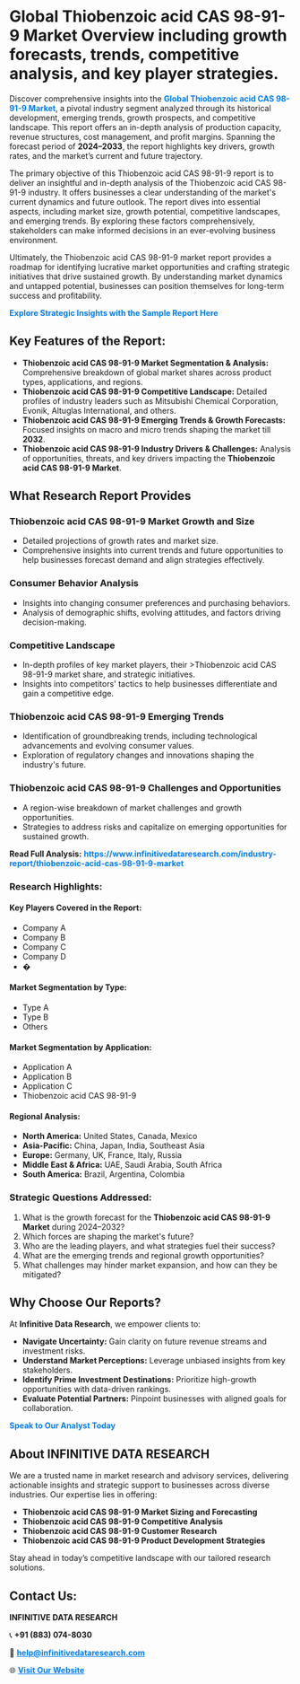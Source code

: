 <h1>Global Thiobenzoic acid CAS 98-91-9 Market Overview including growth forecasts, trends, competitive analysis, and key player strategies.</h1>
<p>
Discover comprehensive insights into the 
<a href="https://www.infinitivedataresearch.com/industry-report/thiobenzoic-acid-cas-98-91-9-market" rel="dofollow" style="color: #007BFF; text-decoration: none;"><strong>Global Thiobenzoic acid CAS 98-91-9 Market</strong></a>, a pivotal industry segment analyzed through its historical development, emerging trends, growth prospects, and competitive landscape. This report offers an in-depth analysis of production capacity, revenue structures, cost management, and profit margins. Spanning the forecast period of <strong>2024–2033</strong>, the report highlights key drivers, growth rates, and the market’s current and future trajectory.
</p>
<p>
The primary objective of this Thiobenzoic acid CAS 98-91-9 report is to deliver an insightful and in-depth analysis of the Thiobenzoic acid CAS 98-91-9 industry. It offers businesses a clear understanding of the market's current dynamics and future outlook. The report dives into essential aspects, including market size, growth potential, competitive landscapes, and emerging trends. By exploring these factors comprehensively, stakeholders can make informed decisions in an ever-evolving business environment.
</p>
<p>
Ultimately, the Thiobenzoic acid CAS 98-91-9 market report provides a roadmap for identifying lucrative market opportunities and crafting strategic initiatives that drive sustained growth. By understanding market dynamics and untapped potential, businesses can position themselves for long-term success and profitability.
</p>
<p>
<a href="https://www.infinitivedataresearch.com/request-sample/reportId=102998" style="color: #007BFF; text-decoration: none;"><strong>Explore Strategic Insights with the Sample Report Here</strong></a>
</p>

<h2>Key Features of the Report:</h2>
<ul>
<li><strong>Thiobenzoic acid CAS 98-91-9 Market Segmentation & Analysis:</strong> Comprehensive breakdown of global market shares across product types, applications, and regions.</li>
<li><strong>Thiobenzoic acid CAS 98-91-9 Competitive Landscape:</strong> Detailed profiles of industry leaders such as Mitsubishi Chemical Corporation, Evonik, Altuglas International, and others.</li>
<li><strong>Thiobenzoic acid CAS 98-91-9 Emerging Trends & Growth Forecasts:</strong> Focused insights on macro and micro trends shaping the market till <strong>2032</strong>.</li>
<li><strong>Thiobenzoic acid CAS 98-91-9 Industry Drivers & Challenges:</strong> Analysis of opportunities, threats, and key drivers impacting the <strong>Thiobenzoic acid CAS 98-91-9 Market</strong>.</li>
</ul>

<h2>What Research Report Provides</h2>
<h3>Thiobenzoic acid CAS 98-91-9 Market Growth and Size</h3>
<ul>
<li>Detailed projections of growth rates and market size.</li>
<li>Comprehensive insights into current trends and future opportunities to help businesses forecast demand and align strategies effectively.</li>
</ul>

<h3>Consumer Behavior Analysis</h3>
<ul>
<li>Insights into changing consumer preferences and purchasing behaviors.</li>
<li>Analysis of demographic shifts, evolving attitudes, and factors driving decision-making.</li>
</ul>

<h3>Competitive Landscape</h3>
<ul>
<li>In-depth profiles of key market players, their >Thiobenzoic acid CAS 98-91-9 market share, and strategic initiatives.</li>
<li>Insights into competitors' tactics to help businesses differentiate and gain a competitive edge.</li>
</ul>

<h3>Thiobenzoic acid CAS 98-91-9 Emerging Trends</h3>
<ul>
<li>Identification of groundbreaking trends, including technological advancements and evolving consumer values.</li>
<li>Exploration of regulatory changes and innovations shaping the industry's future.</li>
</ul>

<h3>Thiobenzoic acid CAS 98-91-9 Challenges and Opportunities</h3>
<ul>
<li>A region-wise breakdown of market challenges and growth opportunities.</li>
<li>Strategies to address risks and capitalize on emerging opportunities for sustained growth.</li>
</ul>
<p><strong>Read Full Analysis:</strong> <a href="https://www.infinitivedataresearch.com/industry-report/thiobenzoic-acid-cas-98-91-9-market" rel="dofollow" style="color: #007BFF; text-decoration: none;"><strong>https://www.infinitivedataresearch.com/industry-report/thiobenzoic-acid-cas-98-91-9-market</strong></a></p>
<h3>Research Highlights:</h3>
<h4>Key Players Covered in the Report:</h4>
<ul><li>Company A</li><li>Company B</li><li>Company C</li><li>Company D</li><li>�</li></ul>
<h4>Market Segmentation by Type:</h4>
<ul><li>Type A</li><li>Type B</li><li>Others</li></ul>
<h4>Market Segmentation by Application:</h4>
<ul><li>Application A</li><li>Application B</li><li>Application C</li><li>Thiobenzoic acid CAS 98-91-9</li></ul>

<h4>Regional Analysis:</h4>
<ul>
<li><strong>North America:</strong> United States, Canada, Mexico</li>
<li><strong>Asia-Pacific:</strong> China, Japan, India, Southeast Asia</li>
<li><strong>Europe:</strong> Germany, UK, France, Italy, Russia</li>
<li><strong>Middle East & Africa:</strong> UAE, Saudi Arabia, South Africa</li>
<li><strong>South America:</strong> Brazil, Argentina, Colombia</li>
</ul>

<h3>Strategic Questions Addressed:</h3>
<ol>
<li>What is the growth forecast for the <strong>Thiobenzoic acid CAS 98-91-9 Market</strong> during 2024–2032?</li>
<li>Which forces are shaping the market's future?</li>
<li>Who are the leading players, and what strategies fuel their success?</li>
<li>What are the emerging trends and regional growth opportunities?</li>
<li>What challenges may hinder market expansion, and how can they be mitigated?</li>
</ol>

<h2>Why Choose Our Reports?</h2>
<p>At <strong>Infinitive Data Research</strong>, we empower clients to:</p>
<ul>
<li><strong>Navigate Uncertainty:</strong> Gain clarity on future revenue streams and investment risks.</li>
<li><strong>Understand Market Perceptions:</strong> Leverage unbiased insights from key stakeholders.</li>
<li><strong>Identify Prime Investment Destinations:</strong> Prioritize high-growth opportunities with data-driven rankings.</li>
<li><strong>Evaluate Potential Partners:</strong> Pinpoint businesses with aligned goals for collaboration.</li>
</ul>
<p><a href="https://www.infinitivedataresearch.com/industry-report/thiobenzoic-acid-cas-98-91-9-market" rel="dofollow" style="color: #007BFF; text-decoration: none;"><strong>Speak to Our Analyst Today</strong></a></p>

<h2>About INFINITIVE DATA RESEARCH</h2>
<p>We are a trusted name in market research and advisory services, delivering actionable insights and strategic support to businesses across diverse industries. Our expertise lies in offering:</p>
<ul>
<li><strong>Thiobenzoic acid CAS 98-91-9 Market Sizing and Forecasting</strong></li>
<li><strong>Thiobenzoic acid CAS 98-91-9 Competitive Analysis</strong></li>
<li><strong>Thiobenzoic acid CAS 98-91-9 Customer Research</strong></li>
<li><strong>Thiobenzoic acid CAS 98-91-9 Product Development Strategies</strong></li>
</ul>
<p>Stay ahead in today’s competitive landscape with our tailored research solutions.</p>

<h2>Contact Us:</h2>
<p><strong>INFINITIVE DATA RESEARCH</strong></p>
<p>📞 <strong>+91 (883) 074-8030</strong></p>
<p>📧 <strong><a href="mailto:help@infinitivedataresearch.com" style="color: #007BFF;">help@infinitivedataresearch.com</a></strong></p>
<p>🌐 <strong><a href="https://www.infinitivedataresearch.com" rel="dofollow" style="color: #007BFF;">Visit Our Website</a></strong></p>